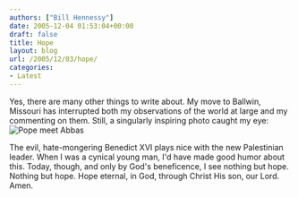 ```yaml
---
authors: ["Bill Hennessy"]
date: 2005-12-04 01:53:04+00:00
draft: false
title: Hope
layout: blog
url: /2005/12/03/hope/
categories:
- Latest
---
```


Yes, there are many other things to write about.  My move to Ballwin, Missouri has interrupted both my observations of the world at large and my commenting on them.  Still, a singularly inspiring photo caught my eye:
![Pope meet Abbas](https://www.billhennessy.com/wp-content/VAT10112031328.jpeg)


The evil, hate-mongering Benedict XVI plays nice with the new Palestinian leader. When I was a cynical young man, I'd have made good humor about this.  Today, though, and only by God's beneficence, I see nothing but hope.  Nothing but hope.  Hope eternal, in God, through Christ His son, our Lord.  Amen.
